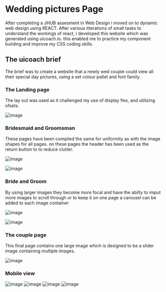 # Wedding pictures Page

After completing a JHUB assesment in Web Design i moved on to dynamic web design using REACT. After various itterations of small tasks to understand the workings of react, i developed this website which was generated using uicoach.io. this enabled me to practice my component building and improve my CSS coding skills. 

## The uicoach brief

The brief was to create a website that a newly wed couple could view all their special day pictures, using a set colour pallet and font family.

### The Landing page

The lay out was used as it challenged my use of display flex, and utilizing ofsets.

![image](https://github.com/BaldyLockss/Wedding-page/assets/132619892/fb78288f-7f9e-4d39-ab25-f148de16a045)

### Bridesmaid and Groomsman

These pages have been compiled the same for uniformity as with the image shapes for all pages. on these pages the header has been used as the return button to to reduce clutter.

![image](https://github.com/BaldyLockss/Wedding-page/assets/132619892/f18d0049-477c-493e-aae6-dce7b0153fc6)

![image](https://github.com/BaldyLockss/Wedding-page/assets/132619892/e6eaec7e-6cad-495c-a18c-6a80af90c934)

### Bride and Groom

By using larger images they become more focal and have the abilty to imput more images to scroll through or to keep it on one page a carousel can be added to each image container 


![image](https://github.com/BaldyLockss/Wedding-page/assets/132619892/46df032e-49c9-484d-b12c-9ff0aab88d3f)


![image](https://github.com/BaldyLockss/Wedding-page/assets/132619892/3eadf7fc-4470-4cd5-8d09-dee9497bcf6c)

### The couple page

This final page contains one large image which is designed to be a slider image containing multiple images.

![image](https://github.com/BaldyLockss/Wedding-page/assets/132619892/408e4daa-1369-48ed-b5ed-6a9681b49074)


### Mobile view

![image](https://github.com/BaldyLockss/Wedding-page/assets/132619892/d53fb7f6-a4b4-435c-91f5-0c9354a10bfb) ![image](https://github.com/BaldyLockss/Wedding-page/assets/132619892/8df701ec-31f8-4b7c-bf1a-d370435a3809) ![image](https://github.com/BaldyLockss/Wedding-page/assets/132619892/fb59f9bb-a225-4577-b8fb-dd245ad5acf3) ![image](https://github.com/BaldyLockss/Wedding-page/assets/132619892/c150e252-541d-41fe-90ea-21e3bd1bc7ef)








